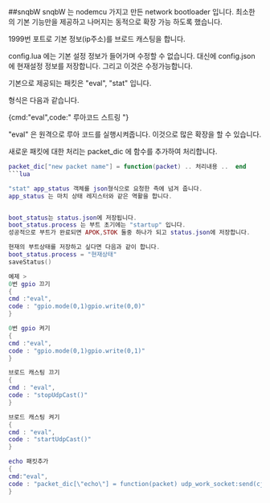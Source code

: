 ##snqbW
snqbW 는 nodemcu 가지고 만든 network bootloader 입니다.
최소한의 기본 기능만을 제공하고 나머지는 동적으로 확장 가능 하도록 했습니다.

1999번 포트로 기본 정보(ip주소)를 브로드 캐스팅을 합니다.

config.lua 에는 기본 설정 정보가 들어가며 수정할 수 없습니다.
대신에
config.json에 현재설정 정보를 저장합니다. 그리고 이것은 수정가능합니다.

기본으로 제공되는 패킷은 "eval", "stat" 입니다.

형식은 다음과 같습니다.

{cmd:"eval",code:" 루아코드 스트링 "}

"eval" 은 원격으로 루아 코드를 실행시켜줍니다.
 이것으로 많은 확장을 할 수 있습니다.
 
새로운 패킷에 대한 처리는 packet_dic 에 함수를 추가하여 처리합니다.

```lua
packet_dic["new packet name"] = function(packet) .. 처리내용 ..  end 
```lua

"stat" app_status 객체를 json형식으로 요청한 측에 넘겨 줍니다.
app_status 는 마치 상태 레지스터와 같은 역활을 합니다.


boot_status는 status.json에 저장됩니다.
boot_status.process 는 부트 초기에는 "startup" 입니다.
성공적으로 부트가 완료되면 APOK,STOK 둘중 하나가 되고 status.json에 저장합니다.

현재의 부트상태를 저장하고 싶다면 다음과 같이 합니다.
boot_status.process = "현재상태"
saveStatus()

예제 > 
0번 gpio 끄기
{
cmd :"eval",
code : "gpio.mode(0,1)gpio.write(0,0)"
}

0번 gpio 켜기 
{
cmd :"eval",
code : "gpio.mode(0,1)gpio.write(0,1)"
}

브로드 캐스팅 끄기
{
cmd : "eval",
code : "stopUdpCast()"
}

브로드 캐스팅 켜기
{
cmd : "eval",
code : "startUdpCast()"
}

echo 패킷추가
{
cmd:"eval",
code : "packet_dic[\"echo\"] = function(packet) udp_work_socket:send(cjson.encode(packet.echo_msg))  end"
}
